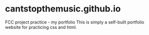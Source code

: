 # cantstopthemusic.github.io
FCC project practice - my portfolio
This is simply a self-built portfolio website for practicing css and html.
